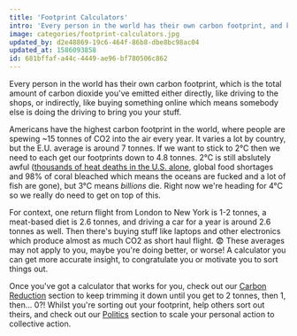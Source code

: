 ```yaml
---
title: 'Footprint Calculators'
intro: 'Every person in the world has their own carbon footprint, and knowing what it is helps fuel the decisions you make.'
image: categories/footprint-calculators.jpg
updated_by: d2e48869-19c6-464f-86b8-dbe8bc98ac04
updated_at: 1586093858
id: 681bffaf-a44c-4449-ae96-bf780506c862
---
```


Every person in the world has their own carbon footprint, which is the total amount of carbon dioxide you've emitted either directly, like driving to the shops, or indirectly, like buying something online which means somebody else is doing the driving to bring you your stuff.

Americans have the highest carbon footprint in the world, where people are spewing ~15 tonnes of CO2 into the air every year. It varies a lot by country, but the E.U. average is around 7 tonnes. If we want to stick to 2°C then we need to each get our footprints down to 4.8 tonnes. 2°C is still abslutely awful ([thousands of heat deaths in the U.S. alone](https://www.carbonbrief.org/limiting-warming-to-1-5c-could-prevent-thousands-of-heat-deaths-in-us-cities), global food shortages and 98% of coral bleached which means the oceans are fucked and a lot of fish are gone), but 3°C means _billions_ die. Right now we're heading for 4°C so we really do need to get on top of this.

For context, one return flight from London to New York is 1-2 tonnes, a meat-based diet is 2.6 tonnes, and driving a car for a year is around 2.6 tonnes as well. Then there's buying stuff like laptops and other electronics which produce almost as much CO2 as short haul flight. 😨 These averages may not apply to you, maybe you're doing better, or worse! A calculator you can get more accurate insight, to congratulate you or motivate you to sort things out.

Once you've got a calculator that works for you, check out our [Carbon Reduction](/carbon-reduction) section to keep trimming it down until you get to 2 tonnes, then 1, then... 0?! Whilst you're sorting out your footprint, help others sort out theirs, and check out our [Politics](/politics) section to scale your personal action to collective action.
